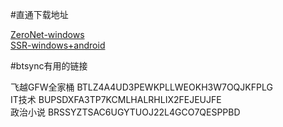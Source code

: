 #直通下载地址

[ZeroNet-windows](https://github.com/HelloZeroNet/ZeroNet-win/archive/dist/ZeroNet-win.zip)  
[SSR-windows+android](https://github.com/ShyZhen/ssr)

#btsync有用的链接

飞越GFW全家桶 BTLZ4A4UD3PEWKPLLWEOKH3W7OQJKFPLG  
IT技术 BUPSDXFA3TP7KCMLHALRHLIX2FEJEUJFE  
政治小说 BRSSYZTSAC6UGYTUOJ22L4GCO7QESPPBD

